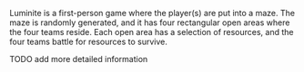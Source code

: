 Luminite is a first-person game where the player(s) are put into a maze.
The maze is randomly generated, and it has four rectangular open areas
where the four teams reside. Each open area has a selection of resources,
and the four teams battle for resources to survive.

TODO add more detailed information
